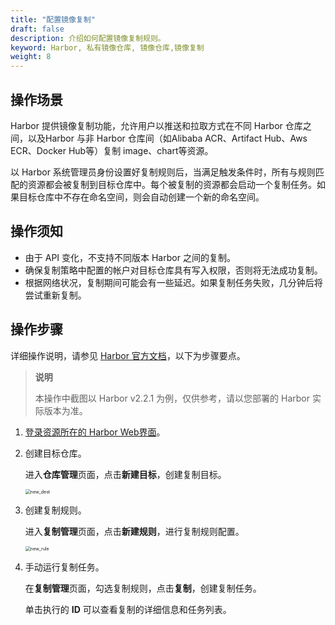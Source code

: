 ```yaml
---
title: "配置镜像复制"
draft: false
description: 介绍如何配置镜像复制规则。
keyword: Harbor, 私有镜像仓库, 镜像仓库,镜像复制
weight: 8
---
```


## 操作场景

Harbor 提供镜像复制功能，允许用户以推送和拉取方式在不同 Harbor 仓库之间，以及Harbor 与非 Harbor 仓库间（如Alibaba ACR、Artifact Hub、Aws ECR、Docker Hub等）复制 image、chart等资源。 

以 Harbor 系统管理员身份设置好复制规则后，当满足触发条件时，所有与规则匹配的资源都会被复制到目标仓库中。每个被复制的资源都会启动一个复制任务。如果目标仓库中不存在命名空间，则会自动创建一个新的命名空间。

## 操作须知

- 由于 API 变化，不支持不同版本 Harbor 之间的复制。
- 确保复制策略中配置的帐户对目标仓库具有写入权限，否则将无法成功复制。
- 根据网络状况，复制期间可能会有一些延迟。如果复制任务失败，几分钟后将尝试重新复制。

## 操作步骤

详细操作说明，请参见 [Harbor 官方文档](https://goharbor.io/docs/2.2.0/administration/configuring-replication/)，以下为步骤要点。

>**说明**
>
>本操作中截图以 Harbor v2.2.1 为例，仅供参考，请以您部署的 Harbor 实际版本为准。

1. [登录资源所在的 Harbor Web界面](/container/harbor/quickstart/qs18_access_harbor/#浏览器登录)。 

2. 创建目标仓库。

   进入**仓库管理**页面，点击**新建目标**，创建复制目标。

   <img src="/container/harbor/_images/man3008_new_dest.png" alt="new_dest" style="zoom:50%;" />

3. 创建复制规则。

   进入**复制管理**页面，点击**新建规则**，进行复制规则配置。

   <img src="/container/harbor/_images/man3008_new_rule.png" alt="new_rule" style="zoom:50%;" />

4. 手动运行复制任务。

   在**复制管理**页面，勾选复制规则，点击**复制**，创建复制任务。

   单击执行的 **ID** 可以查看复制的详细信息和任务列表。

   

